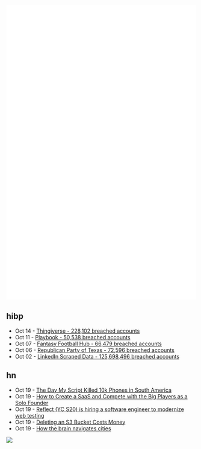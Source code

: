 ![Metrics](https://raw.githubusercontent.com/phixion/phixion/master/metrics.svg)

## hibp

<!--
for https://github.com/phixion/phixion/blob/main/.github/workflows/feeds.yml
-->
<!--START_SECTION:haveibeenpwnd-->
- Oct 14 - [Thingiverse - 228,102 breached accounts](https://haveibeenpwned.com/PwnedWebsites#Thingiverse)
- Oct 11 - [Playbook - 50,538 breached accounts](https://haveibeenpwned.com/PwnedWebsites#Playbook)
- Oct 07 - [Fantasy Football Hub - 66,479 breached accounts](https://haveibeenpwned.com/PwnedWebsites#FantasyFootballHub)
- Oct 06 - [Republican Party of Texas - 72,596 breached accounts](https://haveibeenpwned.com/PwnedWebsites#RepublicanPartyOfTexas)
- Oct 02 - [LinkedIn Scraped Data - 125,698,496 breached accounts](https://haveibeenpwned.com/PwnedWebsites#LinkedInScrape)
<!--END_SECTION:haveibeenpwnd-->

## hn

<!--
for https://github.com/phixion/phixion/blob/main/.github/workflows/feeds.yml
-->
<!--START_SECTION:hn-->
- Oct 19 - [The Day My Script Killed 10k Phones in South America](https://new.pythonforengineers.com/blog/the-day-i/)
- Oct 19 - [How to Create a SaaS and Compete with the Big Players as a Solo Founder](https://www.mikealche.com/product-development/an-underdog-guide-to-creating-alternative-in-markets)
- Oct 19 - [Reflect (YC S20) is hiring a software engineer to modernize web testing](https://www.workatastartup.com/jobs/46431)
- Oct 19 - [Deleting an S3 Bucket Costs Money](https://cloudcasts.io/article/deleting-an-s3-bucket-costs-money)
- Oct 19 - [How the brain navigates cities](https://news.mit.edu/2021/how-brain-navigates-cities-1018)
<!--END_SECTION:hn-->

<!--
for https://yhype.me
-->
![](https://hit.yhype.me/github/profile?user_id=13013670)
